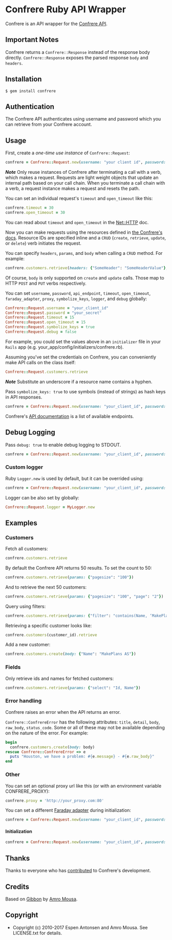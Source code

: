 # Confrere Ruby API Wrapper

Confrere is an API wrapper for the [Confrere API](https://developer.confrere.com/).

## Important Notes

Confrere returns a `Confrere::Response` instead of the response body directly. `Confrere::Response` exposes the parsed response `body` and `headers`.

## Installation

    $ gem install confrere

## Authentication

The Confrere API authenticates using username and password which you can retrieve from your Confrere account.

## Usage

First, create a *one-time use instance* of `Confrere::Request`:

```ruby
confrere = Confrere::Request.new(username: "your client id", password: "your secret")
```

***Note*** Only reuse instances of Confrere after terminating a call with a verb, which makes a request. Requests are light weight objects that update an internal path based on your call chain. When you terminate a call chain with a verb, a request instance makes a request and resets the path.

You can set an individual request's `timeout` and `open_timeout` like this:

```ruby
confrere.timeout = 30
confrere.open_timeout = 30
```

You can read about `timeout` and `open_timeout` in the [Net::HTTP](https://ruby-doc.org/stdlib-2.3.3/libdoc/net/http/rdoc/Net/HTTP.html) doc.

Now you can make requests using the resources defined in [the Confrere's docs](https://developer.confrere.com/reference). Resource IDs
are specified inline and a `CRUD` (`create`, `retrieve`, `update`, or `delete`) verb initiates the request.

You can specify `headers`, `params`, and `body` when calling a `CRUD` method. For example:

```ruby
confrere.customers.retrieve(headers: {"SomeHeader": "SomeHeaderValue"}, params: {"query_param": "query_param_value"})
```

Of course, `body` is only supported on `create` and `update` calls. Those map to HTTP `POST` and `PUT` verbs respectively.

You can set `username`, `password`, `api_endpoint`, `timeout`, `open_timeout`, `faraday_adapter`, `proxy`, `symbolize_keys`, `logger`, and `debug` globally:

```ruby
Confrere::Request.username = "your_client_id"
Confrere::Request.password = "your_secret"
Confrere::Request.timeout = 15
Confrere::Request.open_timeout = 15
Confrere::Request.symbolize_keys = true
Confrere::Request.debug = false
```

For example, you could set the values above in an `initializer` file in your `Rails` app (e.g. your\_app/config/initializers/confrere.rb).

Assuming you've set the credentials on Confrere, you can conveniently make API calls on the class itself:

```ruby
Confrere::Request.customers.retrieve
```

***Note*** Substitute an underscore if a resource name contains a hyphen.

Pass `symbolize_keys: true` to use symbols (instead of strings) as hash keys in API responses.

```ruby
confrere = Confrere::Request.new(username: "your_client_id", password: "your_secret", symbolize_keys: true)
```

Confrere's [API documentation](https://developer.confrere.com/reference) is a list of available endpoints.

## Debug Logging

Pass `debug: true` to enable debug logging to STDOUT.

```ruby
confrere = Confrere::Request.new(username: "your_client_id", password: "your_secret", debug: true)
```

### Custom logger

Ruby `Logger.new` is used by default, but it can be overrided using:

```ruby
confrere = Confrere::Request.new(username: "your_client_id", password: "your_secret", debug: true, logger: MyLogger.new)
```

Logger can be also set by globally:

```ruby
Confrere::Request.logger = MyLogger.new
```

## Examples

### Customers

Fetch all customers:

```ruby
confrere.customers.retrieve
```

By default the Confrere API returns 50 results. To set the count to 50:

```ruby
confrere.customers.retrieve(params: {"pagesize": "100"})
```

And to retrieve the next 50 customers:

```ruby
confrere.customers.retrieve(params: {"pagesize": "100", "page": "2"})
```

Query using filters:

```ruby
confrere.customers.retrieve(params: {"filter": "contains(Name, ‘MakePlans’)"})
```

Retrieving a specific customer looks like:

```ruby
confrere.customers(customer_id).retrieve
```

Add a new customer:

```ruby
confrere.customers.create(body: {"Name": "MakePlans AS"})
```

### Fields

Only retrieve ids and names for fetched customers:

```ruby
confrere.customers.retrieve(params: {"select": "Id, Name"})
```

### Error handling

Confrere raises an error when the API returns an error.

`Confrere::ConfrereError` has the following attributes: `title`, `detail`, `body`, `raw_body`, `status_code`. Some or all of these may not be
available depending on the nature of the error. For example:

```ruby
begin
  confrere.customers.create(body: body)
rescue Confrere::ConfrereError => e
  puts "Houston, we have a problem: #{e.message} - #{e.raw_body}"
end
```

### Other

You can set an optional proxy url like this (or with an environment variable CONFRERE_PROXY):

```ruby
confrere.proxy = 'http://your_proxy.com:80'
```

You can set a different [Faraday adapter](https://github.com/lostisland/faraday) during initialization:

```ruby
confrere = Confrere::Request.new(username: "your_client_id", password: "your_secret", faraday_adapter: :net_http)
```

#### Initialization

```ruby
confrere = Confrere::Request.new(username: "your_client_id", password: "your_secret")
```

## Thanks

Thanks to everyone who has [contributed](https://github.com/espen/confrere/contributors) to Confrere's development.

## Credits

Based on [Gibbon](https://github.com/amro/gibbon) by [Amro Mousa](https://github.com/amro).

## Copyright

* Copyright (c) 2010-2017 Espen Antonsen and Amro Mousa. See LICENSE.txt for details.